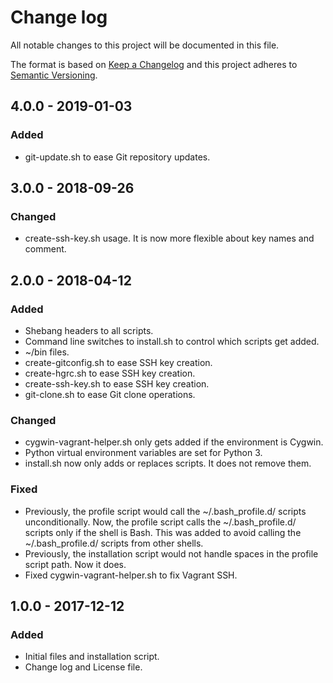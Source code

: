 # Change log

All notable changes to this project will be documented in this file.

The format is based on [Keep a Changelog](http://keepachangelog.com/en/1.0.0/) and this project adheres to [Semantic Versioning](http://semver.org/spec/v2.0.0.html).

## 4.0.0 - 2019-01-03
### Added
- git-update.sh to ease Git repository updates.

## 3.0.0 - 2018-09-26
### Changed
- create-ssh-key.sh usage. It is now more flexible about key names and comment.

## 2.0.0 - 2018-04-12
### Added
- Shebang headers to all scripts.
- Command line switches to install.sh to control which scripts get added.
- ~/bin files.
- create-gitconfig.sh to ease SSH key creation.
- create-hgrc.sh to ease SSH key creation.
- create-ssh-key.sh to ease SSH key creation.
- git-clone.sh to ease Git clone operations.
### Changed
- cygwin-vagrant-helper.sh only gets added if the environment is Cygwin.
- Python virtual environment variables are set for Python 3.
- install.sh now only adds or replaces scripts. It does not remove them.
### Fixed
- Previously, the profile script would call the ~/.bash_profile.d/ scripts unconditionally. Now, the profile script calls the ~/.bash_profile.d/ scripts only if the shell is Bash. This was added to avoid calling the ~/.bash_profile.d/ scripts from other shells.
- Previously, the installation script would not handle spaces in the profile script path. Now it does.
- Fixed cygwin-vagrant-helper.sh to fix Vagrant SSH.

## 1.0.0 - 2017-12-12
### Added
- Initial files and installation script.
- Change log and License file.
